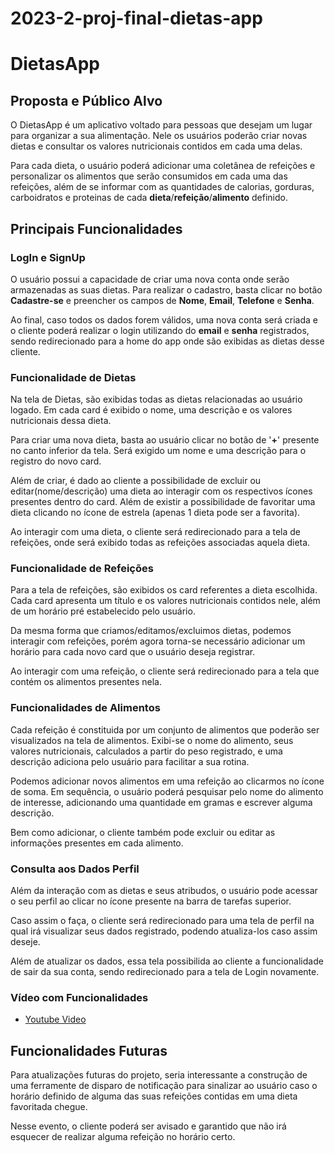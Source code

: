 # 2023-2-proj-final-dietas-app
# DietasApp

## Proposta e Público Alvo

O DietasApp é um aplicativo voltado para pessoas que desejam um lugar para organizar a sua alimentação. Nele os usuários poderão criar novas dietas e consultar os valores nutricionais contidos em cada uma delas.

Para cada dieta, o usuário poderá adicionar uma coletânea de refeições e personalizar os alimentos que serão consumidos em cada uma das refeições, além de se informar com as quantidades de calorias, gorduras, carboidratos e proteinas de cada **dieta**/**refeição**/**alimento** definido.

## Principais Funcionalidades

### LogIn e SignUp

O usuário possui a capacidade de criar uma nova conta onde serão armazenadas as suas dietas. Para realizar o cadastro, basta clicar no botão **Cadastre-se** e preencher os campos de **Nome**, **Email**, **Telefone** e **Senha**.

Ao final, caso todos os dados forem válidos, uma nova conta será criada e o cliente poderá realizar o login utilizando do **email** e **senha** registrados, sendo redirecionado para a home do app onde são exibidas as dietas desse cliente.

### Funcionalidade de Dietas

Na tela de Dietas, são exibidas todas as dietas relacionadas ao usuário logado. Em cada card é exibido o nome, uma descrição e os valores nutricionais dessa dieta.

Para criar uma nova dieta, basta ao usuário clicar no botão de '**+**' presente no canto inferior da tela. Será exigido um nome e uma descrição para o registro do novo card.

Além de criar, é dado ao cliente a possibilidade de excluir ou editar(nome/descrição) uma dieta ao interagir com os respectivos ícones presentes dentro do card. Além de existir a possibilidade de favoritar uma dieta clicando no ícone de estrela (apenas 1 dieta pode ser a favorita).

Ao interagir com uma dieta, o cliente será redirecionado para a tela de refeições, onde será exibido todas as refeições associadas aquela dieta.

### Funcionalidade de Refeições

Para a tela de refeições, são exibidos os card referentes a dieta escolhida. Cada card apresenta um título e os valores nutricionais contidos nele, além de um horário pré estabelecido pelo usuário.

Da mesma forma que criamos/editamos/excluimos dietas, podemos interagir com refeições, porém agora torna-se necessário adicionar um horário para cada novo card que o usuário deseja registrar.

Ao interagir com uma refeição, o cliente será redirecionado para a tela que contém os alimentos presentes nela.

### Funcionalidades de Alimentos

Cada refeição é constituida por um conjunto de alimentos que poderão ser visualizados na tela de alimentos. Exibi-se o nome do alimento, seus valores nutricionais, calculados a partir do peso registrado, e uma descrição adiciona pelo usuário para facilitar a sua rotina.

Podemos adicionar novos alimentos em uma refeição ao clicarmos no ícone de soma. Em sequência, o usuário poderá pesquisar pelo nome do alimento de interesse, adicionando uma quantidade em gramas e escrever alguma descrição.

Bem como adicionar, o cliente também pode excluir ou editar as informações presentes em cada alimento.

### Consulta aos Dados Perfil

Além da interação com as dietas e seus atribudos, o usuário pode acessar o seu perfil ao clicar no ícone presente na barra de tarefas superior. 

Caso assim o faça, o cliente será redirecionado para uma tela de perfil na qual irá visualizar seus dados registrado, podendo atualiza-los caso assim deseje.

Além de atualizar os dados, essa tela possibilida ao cliente a funcionalidade de sair da sua conta, sendo redirecionado para a tela de Login novamente.

### Vídeo com Funcionalidades

- [Youtube Video](https://www.youtube.com/)

## Funcionalidades Futuras

Para atualizações futuras do projeto, seria interessante a construção de uma ferramente de disparo de notificação para sinalizar ao usuário caso o horário definido de alguma das suas refeições contidas em uma dieta favoritada chegue. 

Nesse evento, o cliente poderá ser avisado e garantido que não irá esquecer de realizar alguma refeição no horário certo.
